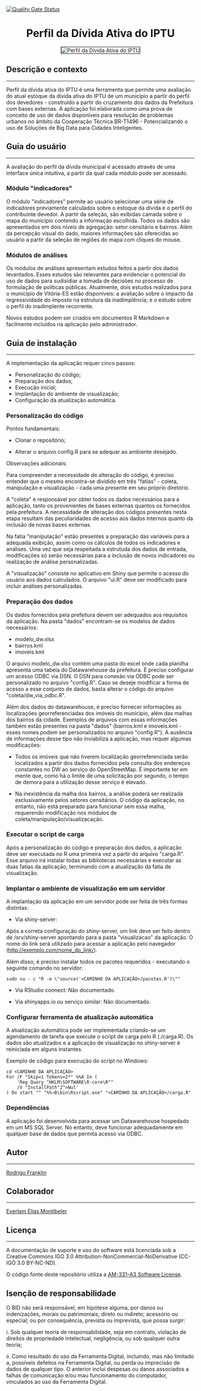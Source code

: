 [![Quality Gate Status](https://sonarcloud.io/api/project_badges/measure?project=perfil&metric=alert_status)](https://sonarcloud.io/summary/new_code?id=perfil)

<h1 align="center">Perfil da Dívida Ativa do IPTU</h1>
<p align="center"><img src="visualizacao/www/screenshot.jpg" alt="Perfil da Dívida Ativa do IPTU" style="border: 1px solid #000000;"></p> 


## Descrição e contexto
---
Perfil da dívida ativa do IPTU é uma ferramenta que permite uma avaliação do atual estoque da dívida ativa do IPTU de um município a partir do perfil dos devedores - construído a partir do cruzamento dos dados da Prefeitura com bases externas. A aplicação foi elaborada como uma prova de conceito de uso de dados disponíveis para resolução de problemas urbanos no âmbito da Cooperação Técnica BR-T1496 - Potencializando o uso de Soluções de Big Data para Cidades Inteligentes.

## Guia do usuário
---

A avaliação do perfil da dívida municipal é acessado através de uma interface única intuitiva, a partir da qual cada módulo pode ser acessado.

### Módulo "indicadores"

O módulo "indicadores" permite ao usuário selecionar uma série de indicadores previamente calculados sobre o estoque da dívida e o perfil do contribuinte devedor. A partir da seleção, são exibidas camada sobre o mapa do município contendo a informação escolhida. Todos os dados são apresentados em dois níveis de agregação: setor censitário e bairros. Além da percepção visual do dado, maiores informações são oferecidas ao usuário a partir da seleção de regiões do mapa com cliques do mouse.

### Módulos de análises

Os módulos de análises apresentam estudos feitos a partir dos dados levantados. Esses estudos são relevantes para evidenciar o potencial do uso de dados para sudisidiar a tomada de decisões no processo de formulação de políticas públicas. Atualmente, dois estudos realizados para o município de Vitória-ES estão disponíveis: a avaliação sobre o impacto da regressividade do imposto na estrutura da inadimplência; e o estudo sobre o perfil do inadimplente recorrente.

Novos estudos podem ser criados em documentos R Markdown e facilmente incluidos na aplicação pelo administrador.

## Guia de instalação
---

A implementação da aplicação requer cinco passos:

* Personalização do código;
* Preparação dos dados;
* Execução inicial;
* Implantação do ambiente de visualização;
* Configuração da atualização automática.

### Personalização do código

Pontos fundamentais:

- Clonar o repositório;

- Alterar o arquivo config.R para se adequar ao ambiente desejado.

Observações adicionais:

Para compreender a necessidade de alteração do código, é preciso entender que o mesmo encontra-se dividido em três "fatias" - coleta, manipulação e visualização - cada uma presente em seu próprio diretório.

A "coleta" é responsável por obter todos os dados necessários para a aplicação, tanto os provenientes de bases externas quantos os fornecidos pela prefeitura. A necessidade de alteração dos códigos presentes nesta etapa resultam das peculiaridades de acesso aos dados internos quanto da inclusão de novas bases externas.

Na fatia "manipulação" estão presentes a preparação das variáveis para a adequada exibição, assim como os cálculos de todos os indicadores e análises. Uma vez que seja respeitada a estrutuda dos dados de entrada, modificações só serão necessárias para a inclusão de novos indicadores ou realização de análise personalizadas.

A "visualização" consiste no aplicativo em Shiny que permite o acesso do usuário aos dados calculados. O arquivo "ui.R" deve ser modificado para incluir análises personalizadas.

### Preparação dos dados

Os dados fornecidos pela prefeitura devem ser adequados aos requisitos da aplicação. Na pasta "dados" encontram-se os modelos de dados necessários:

- modelo_dw.xlsx
- bairros.kml
- imoveis.kml

O arquivo modelo_dw.xlsx contém uma pasta do excel onde cada planilha apresenta uma tabela do Datawarehouse da prefeitura. É preciso configurar um acesso ODBC via DSN. O DSN para conexão via ODBC pode ser personalizado no arquivo "config.R". Caso se deseje modificar a forma de acesso a esse conjunto de dados, basta alterar o código do arquivo "coleta/dw_via_odbc.R".

Além dos dados do datawarehouse, é preciso fornecer informações as localizações georreferenciadas dos imóveis do município, além das malhas dos bairros da cidade. Exemplos de arquivos com essas informações também estão presentes na pasta "dados" (bairros.kml e imoveis.kml - esses nomes podem ser personalizados no arquivo "config.R"). A ausência de informações desse tipo não inviabiliza a aplicação, mas requer algumas modificações:

- Todos os imóveis que não tiverem localização georreferenciada serão localizados a partir dos dados fornecidos pela consulta dos endereços constantes no DW ao serviço do OpenStreetMap. É importante ter em mente que, como há o limite de uma solicitação por segundo, o tempo de demora para a utilização desse serviço é elevado.

- Na inexistência da malha dos bairros, a análise poderá ser realizada exclusivamente pelos setores censitários. O código da aplicação, no entanto, não está preparado para funcionar sem essa malha, requerendo modificação nos módulos de coleta/manipulação/visualizacação.

### Executar o script de carga

Após a personalização do código e preparação dos dados, a aplicação deve ser executada no R uma primeira vez a partir do arquivo "carga.R". Esse arquivo irá instalar todas as bibliotecas necessárias e executar as duas fatias da aplicação, terminando com a atualização da fatia de visualização.

### Implantar o ambiente de visualização em um servidor

A implantação da aplicação em um servidor pode ser feita de três formas distintas:

- Via shiny-server:

Após a correta configuração do shiny-server, um link deve ser feito dentro de /srv/shiny-server apontando para a pasta "visualizacao" da aplicação. O nome do link será utilizado para acessar a aplicação pelo navegador (http://exemplo.com/nome_do_link/). 

Além disso, é preciso instalar todos os pacotes requeridos - executando o seguinte comando no servidor:

`sudo su - c "R -e \"source('<CAMINHO DA APLICAÇÃO>/pacotes.R')\""`

- Via RStudio connect:
Não documentado.

- Via shinyapps.io ou serviço similar:
Não documentado.

### Configurar ferramenta de atualização automática

A atualização automática pode ser implementada criando-se um agendamento de tarefa que execute o script de carga pelo R (./carga.R). Os dados são atualizados e a aplicação de visualização no shiny-server é reiniciada em alguns instantes.

Exemplo de código para execução do script no Windows:

```
cd <CAMINHO DA APLICAÇÃO>
For /F "Skip=1 Tokens=2*" %%A In (
    'Reg Query "HKLM\SOFTWARE\R-core\R"^
    /V "InstallPath"2^>Nul'
) Do start "" "%%~B\bin\Rscript.exe" "<CAMINHO DA APLICAÇÃO>/carga.R"
```

### Dependências

A aplicação foi desenvolvida para acessar um Datawarehouse hospedado em um MS SQL Server. No entanto, deve funcionar adequadamente em qualquer base de dados que permita acesso via ODBC.

## Autor
---
[Rodrigo Franklin](mailto:rodrigo.franklin@ufes.br "e-mail")

## Colaborador
---
[Everlam Elias Montibeler](mailto:everlam.elias@ufes.br "e-mail")

## Licença 
---

A documentação de suporte e uso do software está licenciada sob a Creative Commons IGO 3.0 Attribution-NonCommercial-NoDerivative (CC-IGO 3.0 BY-NC-ND).

O código fonte deste repositório utiliza a [AM-331-A3 Software License](LICENSE.md).

## Isenção de responsabilidade

O BID não será responsável, em hipótese alguma, por danos ou indenizações, morais ou patrimoniais; direto ou indireto; acessório ou especial; ou por consequência, prevista ou imprevista, que possa surgir:

i. Sob qualquer teoria de responsabilidade, seja em contrato, violação de direitos de propriedade intelectual, negligência, ou sob qualquer outra teoria; 

ii. Como resultado do uso da Ferramenta Digital, incluindo, mas não limitado a, possíveis defeitos na Ferramenta Digital, ou perda ou imprecisão de dados de qualquer tipo. O anterior inclui despesas ou danos associados a falhas de comunicação e/ou mau funcionamento do computador, vinculados ao uso da Ferramenta Digital.

